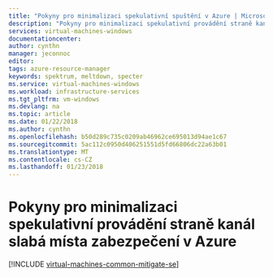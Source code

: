 ```yaml
---
title: "Pokyny pro minimalizaci spekulativní spuštění v Azure | Microsoft Docs"
description: "Pokyny pro minimalizaci spekulativní provádění straně kanál slabá místa zabezpečení v Azure."
services: virtual-machines-windows
documentationcenter: 
author: cynthn
manager: jeconnoc
editor: 
tags: azure-resource-manager
keywords: spektrum, meltdown, specter
ms.service: virtual-machines-windows
ms.workload: infrastructure-services
ms.tgt_pltfrm: vm-windows
ms.devlang: na
ms.topic: article
ms.date: 01/22/2018
ms.author: cynthn
ms.openlocfilehash: b50d289c735c0209ab46962ce695013d94ae1c67
ms.sourcegitcommit: 5ac112c0950d406251551d5fd66806dc22a63b01
ms.translationtype: MT
ms.contentlocale: cs-CZ
ms.lasthandoff: 01/23/2018
---
```

# <a name="guidance-for-mitigating-speculative-execution-side-channel-vulnerabilities-in-azure"></a>Pokyny pro minimalizaci spekulativní provádění straně kanál slabá místa zabezpečení v Azure

[!INCLUDE [virtual-machines-common-mitigate-se](../../../includes/virtual-machines-common-mitigate-se.md)]